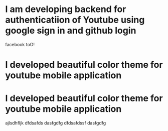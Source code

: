 # I am developing backend for authenticatiion of Youtube using google sign in and github login
facebook toO!
# I developed beautiful color theme for youtube mobile application
# I developed beautiful color theme for youtube mobile application
ajlsdhfljk
dfdsafds
dasfgdfg
dfdsafdssf
dasfgdfg
